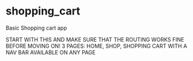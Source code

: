 # shopping_cart
Basic Shopping cart app 

START WITH THIS AND MAKE SURE THAT THE ROUTING WORKS FINE BEFORE MOVING ON!
3 PAGES: HOME, SHOP, SHOPPING CART
WITH A NAV BAR AVAILABLE ON ANY PAGE